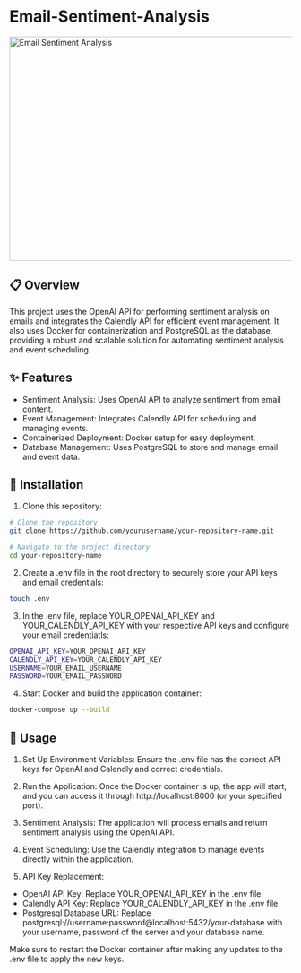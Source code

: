 # Email-Sentiment-Analysis
<img src="https://media.sproutsocial.com/uploads/2020/01/Insights-Featured-Art.png" alt="Email Sentiment Analysis" width="900" height="400">

## :clipboard: Overview
This project uses the OpenAI API for performing sentiment analysis on emails and integrates the Calendly API for efficient event management. It also uses Docker for containerization and PostgreSQL as the database, providing a robust and scalable solution for automating sentiment analysis and event scheduling.

## :sparkles: Features
- Sentiment Analysis: Uses OpenAI API to analyze sentiment from email content.
- Event Management: Integrates Calendly API for scheduling and managing events.
- Containerized Deployment: Docker setup for easy deployment.
- Database Management: Uses PostgreSQL to store and manage email and event data.

## :wrench: Installation
1. Clone this repository:

```bash
# Clone the repository
git clone https://github.com/yourusername/your-repository-name.git

# Navigate to the project directory
cd your-repository-name
```

2. Create a .env file in the root directory to securely store your API keys and email credentials:

```bash
touch .env
```

3. In the .env file, replace YOUR_OPENAI_API_KEY and YOUR_CALENDLY_API_KEY with your respective API keys and configure your email credentiatls:

 ```bash
OPENAI_API_KEY=YOUR_OPENAI_API_KEY
CALENDLY_API_KEY=YOUR_CALENDLY_API_KEY
USERNAME=YOUR_EMAIL_USERNAME
PASSWORD=YOUR_EMAIL_PASSWORD
```

4. Start Docker and build the application container:

```bash
docker-compose up --build
```

## :rocket: Usage

1. Set Up Environment Variables: Ensure the .env file has the correct API keys for OpenAI and Calendly and correct credentials.

2. Run the Application: Once the Docker container is up, the app will start, and you can access it through http://localhost:8000 (or your specified port).

3. Sentiment Analysis: The application will process emails and return sentiment analysis using the OpenAI API.
 
4. Event Scheduling: Use the Calendly integration to manage events directly within the application.

5. API Key Replacement:
  - OpenAI API Key: Replace YOUR_OPENAI_API_KEY in the .env file.
  - Calendly API Key: Replace YOUR_CALENDLY_API_KEY in the .env file.
  - Postgresql Database URL: Replace postgresql://username:password@localhost:5432/your-database with your username, password of the server and your database name.

Make sure to restart the Docker container after making any updates to the .env file to apply the new keys.

